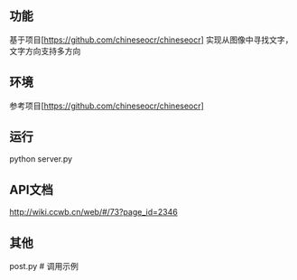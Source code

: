 ## 功能
基于项目[https://github.com/chineseocr/chineseocr] 实现从图像中寻找文字，文字方向支持多方向

## 环境
参考项目[https://github.com/chineseocr/chineseocr]

## 运行
python server.py

## API文档
http://wiki.ccwb.cn/web/#/73?page_id=2346

## 其他
post.py # 调用示例
